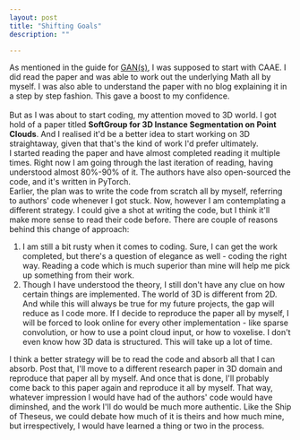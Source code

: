 ```yaml
---
layout: post
title: "Shifting Goals"
description: ""

---
```


As mentioned in the guide for [GAN(s)](/_tech/2022-06-07-gans.html), I was supposed to start with CAAE. I did read the paper and was able to work out the underlying Math all by myself. I was also able to understand the paper with no blog explaining it in a step by step fashion. This gave a boost to my confidence. <br><br>But as I was about to start coding, my attention moved to 3D world. I got hold of a paper titled **SoftGroup for 3D Instance Segmentation on Point Clouds**. And I realised it'd be a better idea to start working on 3D straightaway, given that that's the kind of work I'd prefer ultimately. <br>
I started reading the paper and have almost completed reading it multiple times. Right now I am going through the last iteration of reading, having understood almost 80%-90% of it. The authors have also open-sourced the code, and it's written in PyTorch. <br>
Earlier, the plan was to write the code from scratch all by myself, referring to authors' code whenever I got stuck. Now, however I am contemplating a different strategy. I could give a shot at writing the code, but I think it'll make more sense to read their code before. There are couple of reasons behind this change of approach:
1. I am still a bit rusty when it comes to coding. Sure, I can get the work completed, but there's a question of elegance as well - coding the right way. Reading a code which is much superior than mine will help me pick up something from their work.
2. Though I have understood the theory, I still don't have any clue on how certain things are implemented. The world of 3D is different from 2D. And while this will always be true for my future projects, the gap will reduce as I code more. If I decide to reproduce the paper all by myself, I will be forced to look online for every other implementation - like sparse convolution, or how to use a point cloud input, or how to voxelise. I don't even know how 3D data is structured. This will take up a lot of time.

I think a better strategy will be to read the code and absorb all that I can absorb. Post that, I'll move to a different research paper in 3D domain and reproduce that paper all by myself. And once that is done, I'll probably come back to this paper again and reproduce it all by myself. That way, whatever impression I would have had of the authors' code would have diminshed, and the work I'll do would be much more authentic. Like the Ship of Theseus, we could debate how much of it is theirs and how much mine, but irrespectively, I would have learned a thing or two in the process. 